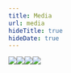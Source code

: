 ```yaml
---
title: Media
url: media
hideTitle: true
hideDate: true
---
```

<style>
    #media {
        display: flex;
        flex-wrap: wrap;
    }

    #media>img {
        max-height: 75vh;
    }

    .photo-container {
        max-width: 100%;
    }   

</style>
<div id="media">
    <div class="photo-container">
        <img src="/img/indo_distanc_tagged.jpeg"></img>
    </div>
    <div class="photo-container">
        <img src="/img/p_o_p_tagged.jpg"></img>
    </div>
    <div class="photo-container">
        <img src="/img/white_tee_tagged.jpg"></img>
    </div>
    <div class="photo-container">
        <img src="/img/big_laugh_tagged.jpg"></img>
    </div>
</div>

